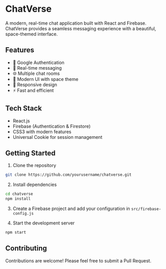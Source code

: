 # ChatVerse

A modern, real-time chat application built with React and Firebase. ChatVerse provides a seamless messaging experience with a beautiful, space-themed interface.

## Features

- 🔐 Google Authentication
- 💬 Real-time messaging
- 🌐 Multiple chat rooms
- 🎨 Modern UI with space theme
- 📱 Responsive design
- ⚡ Fast and efficient

## Tech Stack

- React.js
- Firebase (Authentication & Firestore)
- CSS3 with modern features
- Universal Cookie for session management

## Getting Started

1. Clone the repository
```bash
git clone https://github.com/yourusername/chatverse.git
```

2. Install dependencies
```bash
cd chatverse
npm install
```

3. Create a Firebase project and add your configuration in `src/firebase-config.js`

4. Start the development server
```bash
npm start
```

## Contributing

Contributions are welcome! Please feel free to submit a Pull Request.

